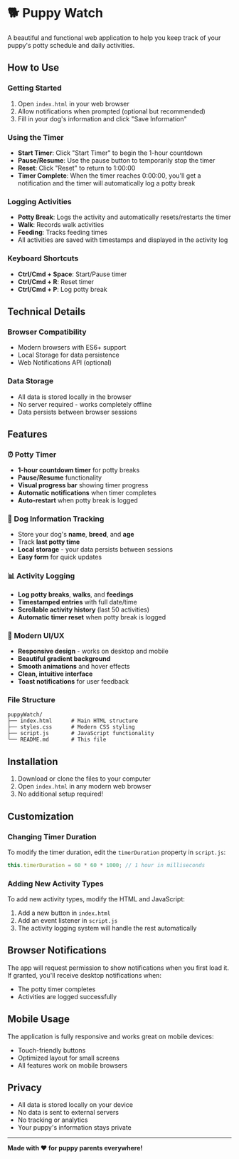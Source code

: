 # 🐕 Puppy Watch

A beautiful and functional web application to help you keep track of your puppy's potty schedule and daily activities.

## How to Use

### Getting Started

1. Open `index.html` in your web browser
2. Allow notifications when prompted (optional but recommended)
3. Fill in your dog's information and click "Save Information"

### Using the Timer

- **Start Timer**: Click "Start Timer" to begin the 1-hour countdown
- **Pause/Resume**: Use the pause button to temporarily stop the timer
- **Reset**: Click "Reset" to return to 1:00:00
- **Timer Complete**: When the timer reaches 0:00:00, you'll get a notification and the timer will automatically log a potty break

### Logging Activities

- **Potty Break**: Logs the activity and automatically resets/restarts the timer
- **Walk**: Records walk activities
- **Feeding**: Tracks feeding times
- All activities are saved with timestamps and displayed in the activity log

### Keyboard Shortcuts

- **Ctrl/Cmd + Space**: Start/Pause timer
- **Ctrl/Cmd + R**: Reset timer
- **Ctrl/Cmd + P**: Log potty break

## Technical Details

### Browser Compatibility

- Modern browsers with ES6+ support
- Local Storage for data persistence
- Web Notifications API (optional)

### Data Storage

- All data is stored locally in the browser
- No server required - works completely offline
- Data persists between browser sessions

## Features

### ⏰ Potty Timer

- **1-hour countdown timer** for potty breaks
- **Pause/Resume** functionality
- **Visual progress bar** showing timer progress
- **Automatic notifications** when timer completes
- **Auto-restart** when potty break is logged

### 📝 Dog Information Tracking

- Store your dog's **name**, **breed**, and **age**
- Track **last potty time**
- **Local storage** - your data persists between sessions
- **Easy form** for quick updates

### 📊 Activity Logging

- **Log potty breaks**, **walks**, and **feedings**
- **Timestamped entries** with full date/time
- **Scrollable activity history** (last 50 activities)
- **Automatic timer reset** when potty break is logged

### 🎨 Modern UI/UX

- **Responsive design** - works on desktop and mobile
- **Beautiful gradient background**
- **Smooth animations** and hover effects
- **Clean, intuitive interface**
- **Toast notifications** for user feedback

### File Structure

```
puppyWatch/
├── index.html      # Main HTML structure
├── styles.css      # Modern CSS styling
├── script.js       # JavaScript functionality
└── README.md       # This file
```

## Installation

1. Download or clone the files to your computer
2. Open `index.html` in any modern web browser
3. No additional setup required!

## Customization

### Changing Timer Duration

To modify the timer duration, edit the `timerDuration` property in `script.js`:

```javascript
this.timerDuration = 60 * 60 * 1000; // 1 hour in milliseconds
```

### Adding New Activity Types

To add new activity types, modify the HTML and JavaScript:

1. Add a new button in `index.html`
2. Add an event listener in `script.js`
3. The activity logging system will handle the rest automatically

## Browser Notifications

The app will request permission to show notifications when you first load it. If granted, you'll receive desktop notifications when:

- The potty timer completes
- Activities are logged successfully

## Mobile Usage

The application is fully responsive and works great on mobile devices:

- Touch-friendly buttons
- Optimized layout for small screens
- All features work on mobile browsers

## Privacy

- All data is stored locally on your device
- No data is sent to external servers
- No tracking or analytics
- Your puppy's information stays private

---

**Made with ❤️ for puppy parents everywhere!**
